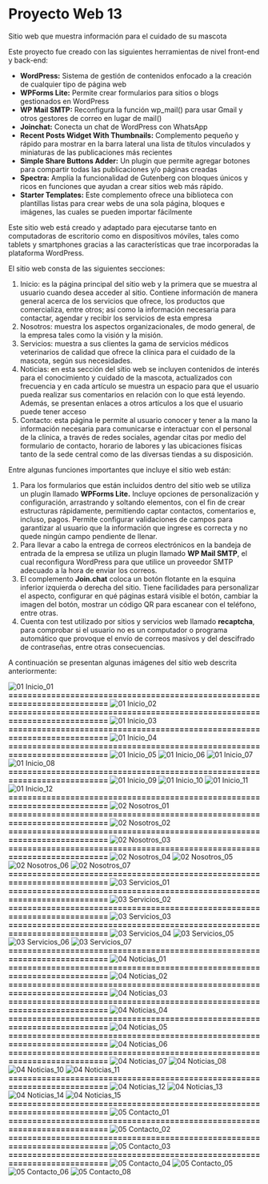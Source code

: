 # Proyecto Web 13

Sitio web que muestra información para el cuidado de su mascota

Este proyecto fue creado con las siguientes herramientas de nivel front-end y back-end:

- **WordPress:**	Sistema de gestión de contenidos enfocado a la creación de cualquier tipo de página web
- **WPForms Lite:**	Permite crear formularios para sitios o blogs gestionados en WordPress
- **WP Mail SMTP:**	Reconfigura la función wp_mail() para usar Gmail y otros gestores de correo en lugar de mail() 
- **Joinchat:**	Conecta un chat de WordPress con WhatsApp
- **Recent Posts Widget With Thumbnails:**	Complemento pequeño y rápido para mostrar en la barra lateral una lista de títulos vinculados y miniaturas de las publicaciones más recientes
- **Simple Share Buttons Adder:**	Un plugin que permite agregar botones para compartir todas las publicaciones y/o páginas creadas
- **Spectra:**	Amplía la funcionalidad de Gutenberg con bloques únicos y ricos en funciones que ayudan a crear sitios web más rápido.
- **Starter Templates:**	Este complemento ofrece una biblioteca con plantillas listas para crear webs de una sola página, bloques e imágenes, las cuales se pueden importar fácilmente

Este sitio web está creado y adaptado para ejecutarse tanto en computadoras de escritorio como en dispositivos móviles, tales como tablets y smartphones gracias a las características que trae incorporadas la plataforma WordPress.

El sitio web consta de las siguientes secciones:

1.	Inicio: es la página principal del sitio web y la primera que se muestra al usuario cuando desea acceder al sitio. Contiene información de manera general acerca de los servicios que ofrece, los productos que comercializa, entre otros; así como la información necesaria para contactar, agendar y recibir los servicios de esta empresa
2.	Nosotros: muestra los aspectos organizacionales, de modo general, de la empresa tales como la visión y la misión.
3.	Servicios: muestra a sus clientes la gama de servicios médicos veterinarios de calidad que ofrece la clínica para el cuidado de la mascota, según sus necesidades.
4.	Noticias: en esta sección del sitio web se incluyen contenidos de interés para el conocimiento y cuidado de la mascota, actualizados con frecuencia y en cada artículo se muestra un espacio para que el usuario pueda realizar sus comentarios en relación con lo que está leyendo. Además, se presentan enlaces a otros artículos a los que el usuario puede tener acceso 
5.	Contacto: esta página le permite al usuario conocer y tener a la mano la información necesaria para comunicarse e interactuar con el personal de la clínica, a través de redes sociales, agendar citas por medio del formulario de contacto, horario de labores y las ubicaciones físicas tanto de la sede central como de las diversas tiendas a su disposición.

Entre algunas funciones importantes que incluye el sitio web están:

1.	Para los formularios que están incluidos dentro del sitio web se utiliza un plugin llamado **WPForms Lite.** Incluye opciones de personalización y configuración, arrastrando y soltando elementos, con el fin de crear estructuras rápidamente, permitiendo captar contactos, comentarios e, incluso, pagos. Permite configurar validaciones de campos para garantizar al usuario que la información que ingrese es correcta y no quede ningún campo pendiente de llenar. 
2.	Para llevar a cabo la entrega de correos electrónicos en la bandeja de entrada de la empresa se utiliza un plugin llamado **WP Mail SMTP**, el cual reconfigura WordPress para que utilice un proveedor SMTP adecuado a la hora de enviar los correos.
3.	El complemento **Join.chat** coloca un botón flotante en la esquina inferior izquierda o derecha del sitio. Tiene facilidades para personalizar el aspecto, configurar en qué páginas estará visible el botón, cambiar la imagen del botón, mostrar un código QR para escanear con el teléfono, entre otras. 
4.	Cuenta con test utilizado por sitios y servicios web llamado **recaptcha**, para comprobar si el usuario no es un computador o programa automático que provoque el envío de correos masivos y del descifrado de contraseñas, entre otras consecuencias.

A continuación se presentan algunas imágenes del sitio web descrita anteriormente:

![01  Inicio_01](https://github.com/user-attachments/assets/78382f7b-b40b-47ba-9d90-35ccacaf10c3)
**==========================================================================**
![01  Inicio_02](https://github.com/user-attachments/assets/43fa8271-d772-44b3-96a8-4a3eae86d8bb)
**==========================================================================**
![01  Inicio_03](https://github.com/user-attachments/assets/5c730e84-f7f4-4d99-80b5-05eb2a42d4bb)
**==========================================================================**
![01  Inicio_04](https://github.com/user-attachments/assets/e7eb72e4-017b-412e-96fb-41247f53a35f)
**==========================================================================**
![01  Inicio_05](https://github.com/user-attachments/assets/67b8edc6-4a85-46a9-8a50-3ded7e515148)
![01  Inicio_06](https://github.com/user-attachments/assets/e0ec2fc6-3708-4f4e-8601-78cfe294d2a1)
![01  Inicio_07](https://github.com/user-attachments/assets/5961362a-4564-4df7-9a04-93923f51dce5)
![01  Inicio_08](https://github.com/user-attachments/assets/04fa8bb1-abbc-4eb5-b449-0fc423e5513d)
**==========================================================================**
![01  Inicio_09](https://github.com/user-attachments/assets/366b3426-c679-42b3-bd2a-62eb2ea0d799)
![01  Inicio_10](https://github.com/user-attachments/assets/c37fcc6b-8ef6-4d8e-9134-7b1d0f58661e)
![01  Inicio_11](https://github.com/user-attachments/assets/6974a2e9-098c-4d75-9a01-6d3e0b95d5bf)
![01  Inicio_12](https://github.com/user-attachments/assets/2bab920f-1007-4ca1-907c-e34c71626f10)
**==========================================================================**
![02  Nosotros_01](https://github.com/user-attachments/assets/3d169dc9-22c2-43f0-824e-d40b4add037d)
**==========================================================================**
![02  Nosotros_02](https://github.com/user-attachments/assets/463b7eec-746f-4b9e-828d-447d9fe67bf7)
**==========================================================================**
![02  Nosotros_03](https://github.com/user-attachments/assets/1b348025-8ab5-45f6-9b89-2cd1f10c9cec)
**==========================================================================**
![02  Nosotros_04](https://github.com/user-attachments/assets/cf8db8a8-e591-43ab-9b85-b6418c220119)
![02  Nosotros_05](https://github.com/user-attachments/assets/b4f7e0c9-aaf3-4d3a-935f-abd194310f03)
![02  Nosotros_06](https://github.com/user-attachments/assets/a3aba607-fb10-44da-9a0b-e1d7280a662f)
![02  Nosotros_07](https://github.com/user-attachments/assets/d8fabb1c-ff3f-48b6-9141-868788185792)
**==========================================================================**
![03  Servicios_01](https://github.com/user-attachments/assets/3f5f594c-055e-44e3-864c-3f853f784a84)
**==========================================================================**
![03  Servicios_02](https://github.com/user-attachments/assets/a27b8907-24d1-4f7d-a896-d6ddf0f8c375)
**==========================================================================**
![03  Servicios_03](https://github.com/user-attachments/assets/71a769b4-8bc6-437e-b92a-c7abdea541b9)
**==========================================================================**
![03  Servicios_04](https://github.com/user-attachments/assets/cf8ea923-7570-46f7-a9ad-85079c1f62c1)
![03  Servicios_05](https://github.com/user-attachments/assets/2178b241-084a-4782-a141-7d6e9f50497e)
![03  Servicios_06](https://github.com/user-attachments/assets/457e6d4a-d20d-495e-94df-cc717b24f5ee)
![03  Servicios_07](https://github.com/user-attachments/assets/23ff31d6-12f0-4244-9607-4a81df8c4e7d)
**==========================================================================**
![04  Noticias_01](https://github.com/user-attachments/assets/6f1b084e-55f5-4c36-acce-cbcf40f08aaf)
**==========================================================================**
![04  Noticias_02](https://github.com/user-attachments/assets/7774fced-699d-400e-b239-05ed1ca078e4)
**==========================================================================**
![04  Noticias_03](https://github.com/user-attachments/assets/cd71786e-c3d5-4a08-8a75-7038b7ef2a1a)
**==========================================================================**
![04  Noticias_04](https://github.com/user-attachments/assets/e228754b-67ac-47dd-9681-4bc6d89b8edb)
**==========================================================================**
![04  Noticias_05](https://github.com/user-attachments/assets/8aa3f1ba-ba53-41fb-ae40-83c753b26791)
**==========================================================================**
![04  Noticias_06](https://github.com/user-attachments/assets/f853cf57-bde4-4a54-9e4c-8b324e4929d0)
**==========================================================================**
![04  Noticias_07](https://github.com/user-attachments/assets/ba8383f5-2f2b-42eb-9d04-9f020777231e)
![04  Noticias_08](https://github.com/user-attachments/assets/67a2ad68-8729-4848-8e7a-ffd05b743ff6)
![04  Noticias_10](https://github.com/user-attachments/assets/e3ce29a4-8d92-4695-93dc-f8a178bc6cd3)
![04  Noticias_11](https://github.com/user-attachments/assets/b1c6c1cc-eaba-4088-beae-831e563fdffb)
**==========================================================================**
![04  Noticias_12](https://github.com/user-attachments/assets/960de9a8-206b-458d-8b1d-d2d42fa0af6c)
![04  Noticias_13](https://github.com/user-attachments/assets/e6fe2f11-a7cc-42d6-874a-efb875def5be)
![04  Noticias_14](https://github.com/user-attachments/assets/8aaa9c34-25d7-48e7-9a97-ef4e36516626)
![04  Noticias_15](https://github.com/user-attachments/assets/b9a2feb5-98bc-4423-a200-b00e4580184a)
**==========================================================================**
![05  Contacto_01](https://github.com/user-attachments/assets/76019c54-6b4e-44c4-9b2d-233cb9aa1e1f)
**==========================================================================**
![05  Contacto_02](https://github.com/user-attachments/assets/1df5a74e-d17a-4017-8839-eb026f568e48)
**==========================================================================**
![05  Contacto_03](https://github.com/user-attachments/assets/0f74639b-87d5-4804-9327-3705ec7b524d)
**==========================================================================**
![05  Contacto_04](https://github.com/user-attachments/assets/a38ac07c-ef2d-4487-aa51-e5bb99204459)
![05  Contacto_05](https://github.com/user-attachments/assets/911caa3a-6b3e-4f9d-8ea7-efcff68c6e06)
![05  Contacto_06](https://github.com/user-attachments/assets/73e1acfb-710c-4645-9a0e-1cf1e7c28835)
![05  Contacto_08](https://github.com/user-attachments/assets/bd57141f-f485-489a-bd30-6165d64fabe8)
